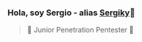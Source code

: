 ### Hola, soy Sergio - alias [Sergiky](https://sergiky.github.io)👋

> 🔴 Junior Penetration Pentester 🔴
